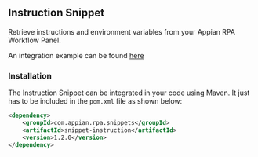 ## Instruction Snippet

Retrieve instructions and environment variables from your Appian RPA Workflow Panel.

An integration example can be found [here](https://github.com/appianps/ps-plugin-appianrpa-Snippets/tree/master/snippets-examples/robot-snippet-instructions) 


### Installation

The Instruction Snippet can be integrated in your code using Maven. It just has to be included in the ```pom.xml``` file as shown below:
```xml
<dependency>
	<groupId>com.appian.rpa.snippets</groupId>
	<artifactId>snippet-instruction</artifactId>
	<version>1.2.0</version>
</dependency>
```
